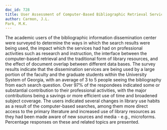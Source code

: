 ```yaml
---
doc_id: 728
title: User Assessment of Computer-Based Bibliographic Retrieval Services
author: Carmon, J.L.
Park, M.K.
---
```


The academic users of the bibliographic information dissemination center
were surveyed to determine the ways in which the search results were being
used, the impact which the services had had on professional activities such
as research and instruction, the interface between the computer-based
retrieval and the traditional form of library resources, and the effect of
document overlap between different data bases.  The survey results indicate
that the dissemination services are being used by a large portion of the
faculty and the graduate students within the University System of Georgia,
with an average of 3 to 5 people seeing the bibliography from each search
question.  Over 97% of the respondees indicated some or substantial
contribution to their professional activities, with the major contributions 
being a savings or more efficient use of time and broadened subject
coverage.  The users indicated several changes in library use habits as a
result of the computer-based searches, among them more direct access to the
primary literature and increased use of library resources as they had been
made aware of new sources and media - e.g., microforms.  Percentage
responses on these and related topics are presented.